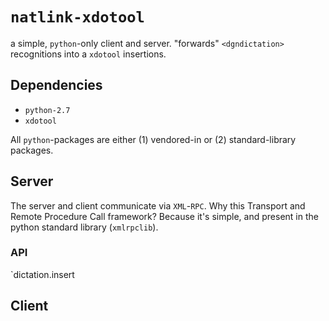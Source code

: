 # `natlink-xdotool`

a simple, `python`-only client and server. "forwards" `<dgndictation>` recognitions into a `xdotool` insertions.

## Dependencies

* `python-2.7` 
* `xdotool`

All `python`-packages are either (1) vendored-in or (2) standard-library packages.

## Server

The server and client communicate via `XML`-`RPC`. Why this Transport and Remote Procedure Call framework? Because it's simple, and present in the python standard library (`xmlrpclib`).

### API

`dictation.insert

## Client



## 